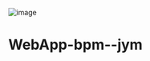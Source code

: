 
![image](https://user-images.githubusercontent.com/61457302/124950202-d4034180-e02f-11eb-8ac9-046a3e9b25af.png)

# WebApp-bpm--jym



